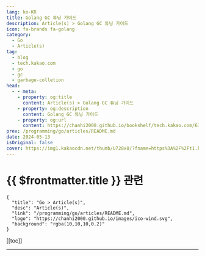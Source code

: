 ```yaml
---
lang: ko-KR
title: Golang GC 튜닝 가이드
description: Article(s) > Golang GC 튜닝 가이드
icon: fa-brands fa-golang
category: 
  - Go
  - Article(s)
tag: 
  - blog
  - tech.kakao.com
  - go
  - gc
  - garbage-colletion
head:
  - - meta:
    - property: og:title
      content: Article(s) > Golang GC 튜닝 가이드
    - property: og:description
      content: Golang GC 튜닝 가이드
    - property: og:url
      content: https://chanhi2000.github.io/bookshelf/tech.kakao.com/618.html
prev: /programming/go/articles/README.md
date: 2024-05-13
isOriginal: false
cover: https://img1.kakaocdn.net/thumb/U728x0/?fname=https%3A%2F%2Ft1.kakaocdn.net%2Fkakao_tech%2Fimage%2F803ee3f4018f00001.png
---
```


# {{ $frontmatter.title }} 관련

```component VPCard
{
  "title": "Go > Article(s)",
  "desc": "Article(s)",
  "link": "/programming/go/articles/README.md",
  "logo": "https://chanhi2000.github.io/images/ico-wind.svg",
  "background": "rgba(10,10,10,0.2)"
}
```

[[toc]]

---

<SiteInfo
  name="Golang GC 튜닝 가이드"
  desc="Golang으로 프로그램을 개발하다 보면, 어느 순간 GC(Garbage Coll..."
  url="https://tech.kakao.com/posts/618"
  logo="https://www.kakaocorp.com/page/favicon.ico"
  preview="https://img1.kakaocdn.net/thumb/U728x0/?fname=https%3A%2F%2Ft1.kakaocdn.net%2Fkakao_tech%2Fimage%2F803ee3f4018f00001.png"/>

<!-- TODO: 작성 -->
